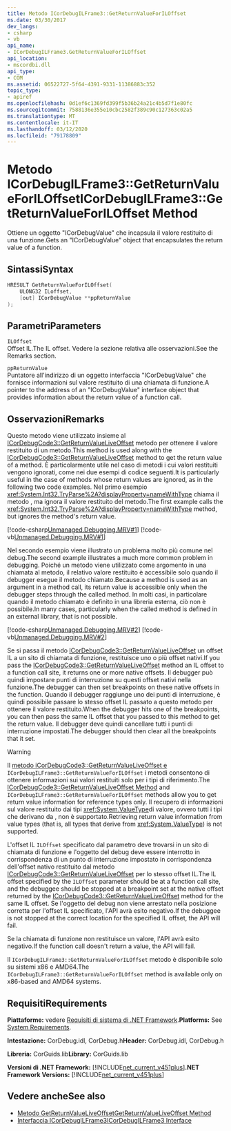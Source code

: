```yaml
---
title: Metodo ICorDebugILFrame3::GetReturnValueForILOffset
ms.date: 03/30/2017
dev_langs:
- csharp
- vb
api_name:
- ICorDebugILFrame3.GetReturnValueForILOffset
api_location:
- mscordbi.dll
api_type:
- COM
ms.assetid: 06522727-5f64-4391-9331-11386883c352
topic_type:
- apiref
ms.openlocfilehash: 0d1ef6c1369fd399f5b36b24a21c4b5d7f1e80fc
ms.sourcegitcommit: 7588136e355e10cbc2582f389c90c127363c02a5
ms.translationtype: MT
ms.contentlocale: it-IT
ms.lasthandoff: 03/12/2020
ms.locfileid: "79178809"
---
```

# <a name="icordebugilframe3getreturnvalueforiloffset-method"></a><span data-ttu-id="d39d7-102">Metodo ICorDebugILFrame3::GetReturnValueForILOffset</span><span class="sxs-lookup"><span data-stu-id="d39d7-102">ICorDebugILFrame3::GetReturnValueForILOffset Method</span></span>
<span data-ttu-id="d39d7-103">Ottiene un oggetto "ICorDebugValue" che incapsula il valore restituito di una funzione.</span><span class="sxs-lookup"><span data-stu-id="d39d7-103">Gets an "ICorDebugValue" object that encapsulates the return value of a function.</span></span>  
  
## <a name="syntax"></a><span data-ttu-id="d39d7-104">Sintassi</span><span class="sxs-lookup"><span data-stu-id="d39d7-104">Syntax</span></span>  
  
```cpp
HRESULT GetReturnValueForILOffset(  
    ULONG32 ILoffset,
    [out] ICorDebugValue **ppReturnValue  
);  
```  
  
## <a name="parameters"></a><span data-ttu-id="d39d7-105">Parametri</span><span class="sxs-lookup"><span data-stu-id="d39d7-105">Parameters</span></span>  
 `ILOffset`  
 <span data-ttu-id="d39d7-106">Offset IL.</span><span class="sxs-lookup"><span data-stu-id="d39d7-106">The IL offset.</span></span> <span data-ttu-id="d39d7-107">Vedere la sezione relativa alle osservazioni.</span><span class="sxs-lookup"><span data-stu-id="d39d7-107">See the Remarks section.</span></span>  
  
 `ppReturnValue`  
 <span data-ttu-id="d39d7-108">Puntatore all'indirizzo di un oggetto interfaccia "ICorDebugValue" che fornisce informazioni sul valore restituito di una chiamata di funzione.</span><span class="sxs-lookup"><span data-stu-id="d39d7-108">A pointer to the address of an "ICorDebugValue" interface object that provides information about the return value of a function call.</span></span>  
  
## <a name="remarks"></a><span data-ttu-id="d39d7-109">Osservazioni</span><span class="sxs-lookup"><span data-stu-id="d39d7-109">Remarks</span></span>  
 <span data-ttu-id="d39d7-110">Questo metodo viene utilizzato insieme al [ICorDebugCode3::GetReturnValueLiveOffset](icordebugcode3-getreturnvalueliveoffset-method.md) metodo per ottenere il valore restituito di un metodo.</span><span class="sxs-lookup"><span data-stu-id="d39d7-110">This method is used along with the [ICorDebugCode3::GetReturnValueLiveOffset](icordebugcode3-getreturnvalueliveoffset-method.md) method to get the return value of a method.</span></span> <span data-ttu-id="d39d7-111">È particolarmente utile nel caso di metodi i cui valori restituiti vengono ignorati, come nei due esempi di codice seguenti.</span><span class="sxs-lookup"><span data-stu-id="d39d7-111">It is particularly useful in the case of methods whose return values are ignored, as in the following two code examples.</span></span> <span data-ttu-id="d39d7-112">Nel primo esempio <xref:System.Int32.TryParse%2A?displayProperty=nameWithType> chiama il metodo , ma ignora il valore restituito del metodo.</span><span class="sxs-lookup"><span data-stu-id="d39d7-112">The first example calls the <xref:System.Int32.TryParse%2A?displayProperty=nameWithType> method, but ignores the method's return value.</span></span>  
  
 [!code-csharp[Unmanaged.Debugging.MRV#1](../../../../samples/snippets/csharp/VS_Snippets_CLR/unmanaged.debugging.mrv/cs/mrv1.cs#1)]
 [!code-vb[Unmanaged.Debugging.MRV#1](../../../../samples/snippets/visualbasic/VS_Snippets_CLR/unmanaged.debugging.mrv/vb/mrv1.vb#1)]  
  
 <span data-ttu-id="d39d7-113">Nel secondo esempio viene illustrato un problema molto più comune nel debug.</span><span class="sxs-lookup"><span data-stu-id="d39d7-113">The second example illustrates a much more common problem in debugging.</span></span> <span data-ttu-id="d39d7-114">Poiché un metodo viene utilizzato come argomento in una chiamata al metodo, il relativo valore restituito è accessibile solo quando il debugger esegue il metodo chiamato.</span><span class="sxs-lookup"><span data-stu-id="d39d7-114">Because a method is used as an argument in a method call, its return value is accessible only when the debugger steps through the called method.</span></span> <span data-ttu-id="d39d7-115">In molti casi, in particolare quando il metodo chiamato è definito in una libreria esterna, ciò non è possibile.</span><span class="sxs-lookup"><span data-stu-id="d39d7-115">In many cases, particularly when the called method is defined in an external library, that is not possible.</span></span>  
  
 [!code-csharp[Unmanaged.Debugging.MRV#2](../../../../samples/snippets/csharp/VS_Snippets_CLR/unmanaged.debugging.mrv/cs/mrv2.cs#2)]
 [!code-vb[Unmanaged.Debugging.MRV#2](../../../../samples/snippets/visualbasic/VS_Snippets_CLR/unmanaged.debugging.mrv/vb/mrv2.vb#2)]  
  
 <span data-ttu-id="d39d7-116">Se si passa il metodo [ICorDebugCode3::GetReturnValueLiveOffset](icordebugcode3-getreturnvalueliveoffset-method.md) un offset IL a un sito di chiamata di funzione, restituisce uno o più offset nativi.</span><span class="sxs-lookup"><span data-stu-id="d39d7-116">If you pass the [ICorDebugCode3::GetReturnValueLiveOffset](icordebugcode3-getreturnvalueliveoffset-method.md) method an IL offset to a function call site, it returns one or more native offsets.</span></span> <span data-ttu-id="d39d7-117">Il debugger può quindi impostare punti di interruzione su questi offset nativi nella funzione.</span><span class="sxs-lookup"><span data-stu-id="d39d7-117">The debugger can then set breakpoints on these native offsets in the function.</span></span> <span data-ttu-id="d39d7-118">Quando il debugger raggiunge uno dei punti di interruzione, è quindi possibile passare lo stesso offset IL passato a questo metodo per ottenere il valore restituito.</span><span class="sxs-lookup"><span data-stu-id="d39d7-118">When the debugger hits one of the breakpoints, you can then pass the same IL offset that you passed to this method to get the return value.</span></span> <span data-ttu-id="d39d7-119">Il debugger deve quindi cancellare tutti i punti di interruzione impostati.</span><span class="sxs-lookup"><span data-stu-id="d39d7-119">The debugger should then clear all the breakpoints that it set.</span></span>  
  
> [!WARNING]
> <span data-ttu-id="d39d7-120">Il [metodo iCorDebugCode3::GetReturnValueLiveOffset e](icordebugcode3-getreturnvalueliveoffset-method.md) `ICorDebugILFrame3::GetReturnValueForILOffset` i metodi consentono di ottenere informazioni sui valori restituiti solo per i tipi di riferimento.</span><span class="sxs-lookup"><span data-stu-id="d39d7-120">The [ICorDebugCode3::GetReturnValueLiveOffset Method](icordebugcode3-getreturnvalueliveoffset-method.md) and `ICorDebugILFrame3::GetReturnValueForILOffset` methods allow you to get return value information for reference types only.</span></span> <span data-ttu-id="d39d7-121">Il recupero di informazioni sul valore restituito dai tipi <xref:System.ValueType>di valore, ovvero tutti i tipi che derivano da , non è supportato.</span><span class="sxs-lookup"><span data-stu-id="d39d7-121">Retrieving return value information from value types (that is, all types that derive from <xref:System.ValueType>) is not supported.</span></span>  
  
 <span data-ttu-id="d39d7-122">L'offset IL `ILOffset` specificato dal parametro deve trovarsi in un sito di chiamata di funzione e l'oggetto del debug deve essere interrotto in corrispondenza di un punto di interruzione impostato in corrispondenza dell'offset nativo restituito dal metodo [ICorDebugCode3::GetReturnValueLiveOffset](icordebugcode3-getreturnvalueliveoffset-method.md) per lo stesso offset IL.</span><span class="sxs-lookup"><span data-stu-id="d39d7-122">The IL offset specified by the `ILOffset` parameter should be at a function call site, and the debuggee should be stopped at a breakpoint set at the native offset returned by the [ICorDebugCode3::GetReturnValueLiveOffset](icordebugcode3-getreturnvalueliveoffset-method.md) method for the same IL offset.</span></span> <span data-ttu-id="d39d7-123">Se l'oggetto del debug non viene arrestato nella posizione corretta per l'offset IL specificato, l'API avrà esito negativo.</span><span class="sxs-lookup"><span data-stu-id="d39d7-123">If the debuggee is not stopped at the correct location for the specified IL offset, the API will fail.</span></span>  
  
 <span data-ttu-id="d39d7-124">Se la chiamata di funzione non restituisce un valore, l'API avrà esito negativo.</span><span class="sxs-lookup"><span data-stu-id="d39d7-124">If the function call doesn't return a value, the API will fail.</span></span>  
  
 <span data-ttu-id="d39d7-125">Il `ICorDebugILFrame3::GetReturnValueForILOffset` metodo è disponibile solo su sistemi x86 e AMD64.</span><span class="sxs-lookup"><span data-stu-id="d39d7-125">The `ICorDebugILFrame3::GetReturnValueForILOffset` method is available only on x86-based and AMD64 systems.</span></span>  
  
## <a name="requirements"></a><span data-ttu-id="d39d7-126">Requisiti</span><span class="sxs-lookup"><span data-stu-id="d39d7-126">Requirements</span></span>  
 <span data-ttu-id="d39d7-127">**Piattaforme:** vedere [Requisiti di sistema di .NET Framework](../../../../docs/framework/get-started/system-requirements.md).</span><span class="sxs-lookup"><span data-stu-id="d39d7-127">**Platforms:** See [System Requirements](../../../../docs/framework/get-started/system-requirements.md).</span></span>  
  
 <span data-ttu-id="d39d7-128">**Intestazione:** CorDebug.idl, CorDebug.h</span><span class="sxs-lookup"><span data-stu-id="d39d7-128">**Header:** CorDebug.idl, CorDebug.h</span></span>  
  
 <span data-ttu-id="d39d7-129">**Libreria:** CorGuids.lib</span><span class="sxs-lookup"><span data-stu-id="d39d7-129">**Library:** CorGuids.lib</span></span>  
  
 <span data-ttu-id="d39d7-130">**Versioni di .NET Framework:** [!INCLUDE[net_current_v451plus](../../../../includes/net-current-v451plus-md.md)]</span><span class="sxs-lookup"><span data-stu-id="d39d7-130">**.NET Framework Versions:** [!INCLUDE[net_current_v451plus](../../../../includes/net-current-v451plus-md.md)]</span></span>  
  
## <a name="see-also"></a><span data-ttu-id="d39d7-131">Vedere anche</span><span class="sxs-lookup"><span data-stu-id="d39d7-131">See also</span></span>

- [<span data-ttu-id="d39d7-132">Metodo GetReturnValueLiveOffset</span><span class="sxs-lookup"><span data-stu-id="d39d7-132">GetReturnValueLiveOffset Method</span></span>](icordebugcode3-getreturnvalueliveoffset-method.md)
- [<span data-ttu-id="d39d7-133">Interfaccia ICorDebugILFrame3</span><span class="sxs-lookup"><span data-stu-id="d39d7-133">ICorDebugILFrame3 Interface</span></span>](icordebugilframe3-interface.md)

